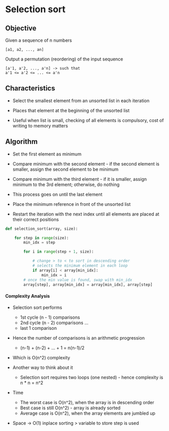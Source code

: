 # Selection sort

## Objective

Given a sequence of n numbers

```
[a1, a2, ..., an]
```

Output a permutation (reordering) of the input sequence
```
[a'1, a'2, ..., a'n] -> such that
a'1 <= a'2 <= ... <= a'n
```

## Characteristics

- Select the smallest element from an unsorted list in each iteration

- Places that element at the beginning of the unsorted list

- Useful when list is small, checking of all elements is compulsory, cost of writing to memory matters

## Algorithm

- Set the first element as minimum

- Compare minimum with the second element - if the second element is smaller, assign the second element to be minimum

- Compare minimum with the third element - if it is smaller, assign minimum to the 3rd element; otherwise, do nothing

- This process goes on until the last element

- Place the minimum reference in front of the unsorted list

- Restart the iteration with the next index until all elements are placed at their correct positions

```python
def selection_sort(array, size):

    for step in range(size):
        min_idx = step

        for i in range(step + 1, size):

            # change > to < to sort in descending order
            # selects the minimum element in each loop
            if array[i] < array[min_idx]:
                min_idx = i
        # once the min value is found, swap with min_idx
        array[step], array[min_idx] = array[min_idx], array[step]
```

#### Complexity Analysis

- Selection sort performs
    - 1st cycle (n - 1) comparisons
    - 2nd cycle (n - 2) comparisons ...
    - last 1 comparison

- Hence the number of comparisons is an arithmetic progression
    - (n-1) + (n-2) + ... + 1 = n(n-1)/2

- Which is O(n^2) complexity

- Another way to think about it
    - Selection sort requires two loops (one nested) - hence complexity is n * n = n^2

- Time
    - The worst case is O(n^2), when the array is in descending order
    - Best case is still O(n^2) - array is already sorted
    - Average case is O(n^2), when the array elements are jumbled up

- Space -> O(1) inplace sorting > variable to store step is used
